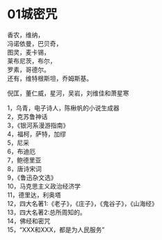 # 01城密咒

香农，维纳，\
冯诺依曼，巴贝奇，\
图灵，麦卡锡，\
莱布尼茨，布尔，\
罗素，哥德尔。\
还有，维特根斯坦，乔姆斯基。

倪匡，董仁威，星河，吴岩，刘维佳和萧星寒

1，乌青，电子诗人，陈楸帆的小说生成器\
2，克苏鲁神话\
3，《银河系漫游指南》\
4，福柯，萨特，加缪\
5，尼采\
6，布迪厄\
7，鲍德里亚\
8，唐诗宋词\
9，《鲁迅杂文选》\
10，马克思主义政治经济学\
11，德里达，利奥塔\
12，四大名著1:《老子》，《庄子》，《鬼谷子》，《山海经》\
13，四大名著2:总所周知的。\
14，佛经和密咒\
15，“XXX和XXX，都是为人民服务”
